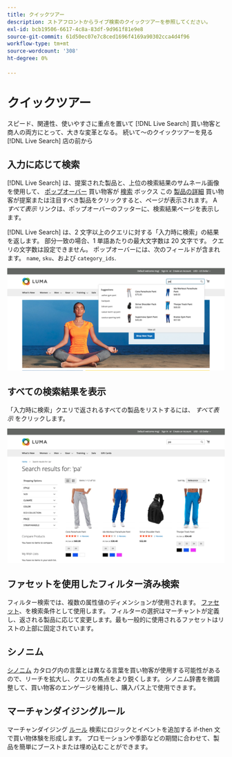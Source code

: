 ```yaml
---
title: クイックツアー
description: ストアフロントからライブ検索のクイックツアーを参照してください。
exl-id: bcb19506-6617-4c8a-83df-9d961f81e9e8
source-git-commit: 61d50ec07e7c8ced1696f4169a90302cca4d4f96
workflow-type: tm+mt
source-wordcount: '308'
ht-degree: 0%

---
```


# クイックツアー

スピード、関連性、使いやすさに重点を置いて [!DNL Live Search] 買い物客と商人の両方にとって、大きな変革となる。 続いて～のクイックツアーを見る [!DNL Live Search] 店の前から

## 入力に応じて検索

[!DNL Live Search] は、提案された製品と、上位の検索結果のサムネール画像を使用して、 [ポップオーバー](storefront-popover.md) 買い物客が [検索](https://docs.magento.com/user-guide/catalog/search-quick.html) ボックス この [製品の詳細](https://docs.magento.com/user-guide/quick-tour/product-page.html) 買い物客が提案または注目すべき製品をクリックすると、ページが表示されます。 A _すべて表示_ リンクは、ポップオーバーのフッターに、検索結果ページを表示します。

[!DNL Live Search] は、2 文字以上のクエリに対する「入力時に検索」の結果を返します。 部分一致の場合、1 単語あたりの最大文字数は 20 文字です。 クエリの文字数は設定できません。 ポップオーバーには、次のフィールドが含まれます。 `name`, `sku`、および `category_ids`.

![ストアフロントの例 — 入力時に検索](assets/storefront-search-as-you-type.png)

## すべての検索結果を表示

「入力時に検索」クエリで返されるすべての製品をリストするには、 _すべて表示_ をクリックします。

![ストアフロントの例 — 価格ファセット](assets/storefront-view-all-search-results.png)

## ファセットを使用したフィルター済み検索

フィルター検索では、複数の属性値のディメンションが使用されます。 [ファセット](facets.md)、を検索条件として使用します。 フィルターの選択はマーチャントが定義し、返される製品に応じて変更します。最も一般的に使用されるファセットはリストの上部に固定されています。

## シノニム

[シノニム](synonyms.md) カタログ内の言葉とは異なる言葉を買い物客が使用する可能性があるので、リーチを拡大し、クエリの焦点をより鋭くします。 シノニム辞書を微調整して、買い物客のエンゲージを維持し、購入パス上で使用できます。

## マーチャンダイジングルール

マーチャンダイジング [ルール](rules.md) 検索にロジックとイベントを追加する if-then 文で買い物体験を形成します。 プロモーションや季節などの期間に合わせて、製品を簡単にブーストまたは埋め込むことができます。
